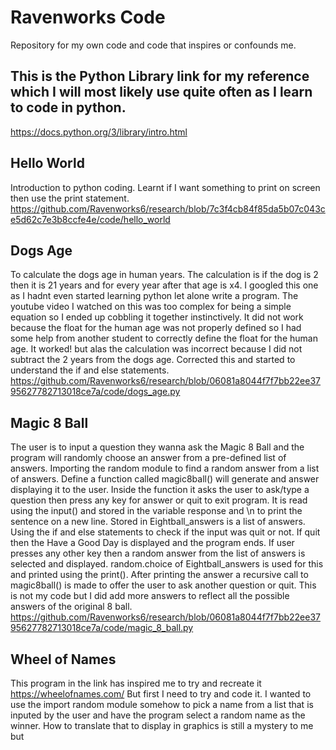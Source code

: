 # Ravenworks Code
Repository for my own code and code that inspires or confounds me.

## This is the Python Library link for my reference which I will most likely use quite often as I learn to code in python.
https://docs.python.org/3/library/intro.html

## Hello World
Introduction to python coding. Learnt if I want something to print on screen then use the print statement.
https://github.com/Ravenworks6/research/blob/7c3f4cb84f85da5b07c043ce5d62c7e3b8ccfe4e/code/hello_world

## Dogs Age
To calculate the dogs age in human years.  The calculation is if the dog is 2 then it is 21 years and for every year after that age is x4.  I googled this one as I hadnt even started learning python let alone write a program.  The youtube video I watched on this was too complex for being a simple equation so I ended up cobbling it together instinctively.  It did not work because the float for the human age was not properly defined so I had some help from another student to correctly define the float for the human age.  It worked! but alas the calculation was incorrect because I did not subtract the 2 years from the dogs age.  Corrected this and started to understand the if and else statements.
https://github.com/Ravenworks6/research/blob/06081a8044f7f7bb22ee3795627782713018ce7a/code/dogs_age.py

## Magic 8 Ball
The user is to input a question they wanna ask the Magic 8 Ball and the program will randomly choose an answer from a pre-defined list of answers. Importing the random module to find a random answer from a list of answers.  Define a function called magic8ball() will generate and answer displaying it to the user. Inside the function it asks the user to ask/type a question then press any key for answer or quit to exit program. It is read using the input() and stored in the variable response and \n to print the sentence on a new line. Stored in Eightball_answers is a list of answers. Using the if and else statements to check if the input was quit or not.  If quit then the Have a Good Day is displayed and the program ends. If user presses any other key then a random answer from the list of answers is selected and displayed. random.choice of Eightball_answers is used for this and printed using the print().  After printing the answer a recursive call to magic8ball() is made to offer the user to ask another question or quit. This is not my code but I did add more answers to reflect all the possible answers of the original 8 ball.
https://github.com/Ravenworks6/research/blob/06081a8044f7f7bb22ee3795627782713018ce7a/code/magic_8_ball.py

## Wheel of Names
This program in the link has inspired me to try and recreate it https://wheelofnames.com/ But first I need to try and code it. I wanted to use the import random module somehow to pick a name from a list that is inputed by the user and have the program select a random name as the winner. How to translate that to display in graphics is still a mystery to me but 

